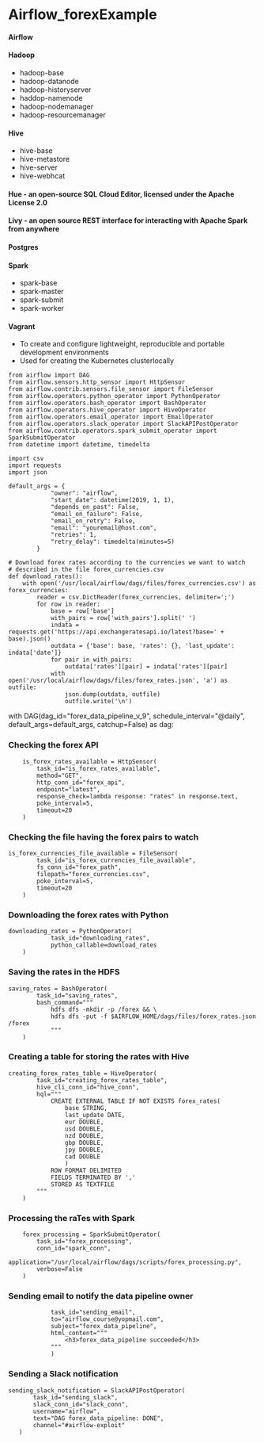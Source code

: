 # Airflow_forexExample

#### Airflow
#### Hadoop
- hadoop-base
- hadoop-datanode
- hadoop-historyserver
- haddop-namenode
- hadoop-nodemanager
- hadoop-resourcemanager
#### Hive
- hive-base
- hive-metastore
- hive-server
- hive-webhcat
#### Hue - an open-source SQL Cloud Editor, licensed under the Apache License 2.0
#### Livy - an open source REST interface for interacting with Apache Spark from anywhere
#### Postgres
#### Spark
- spark-base
- spark-master
- spark-submit
- spark-worker
#### Vagrant 
- To create and configure lightweight, reproducible and portable development environments
- Used for creating the Kubernetes clusterlocally

```
from airflow import DAG
from airflow.sensors.http_sensor import HttpSensor
from airflow.contrib.sensors.file_sensor import FileSensor
from airflow.operators.python_operator import PythonOperator
from airflow.operators.bash_operator import BashOperator
from airflow.operators.hive_operator import HiveOperator
from airflow.operators.email_operator import EmailOperator
from airflow.operators.slack_operator import SlackAPIPostOperator
from airflow.contrib.operators.spark_submit_operator import SparkSubmitOperator
from datetime import datetime, timedelta

import csv
import requests
import json

default_args = {
            "owner": "airflow",
            "start_date": datetime(2019, 1, 1),
            "depends_on_past": False,
            "email_on_failure": False,
            "email_on_retry": False,
            "email": "youremail@host.com",
            "retries": 1,
            "retry_delay": timedelta(minutes=5)
        }

# Download forex rates according to the currencies we want to watch
# described in the file forex_currencies.csv
def download_rates():
    with open('/usr/local/airflow/dags/files/forex_currencies.csv') as forex_currencies:
        reader = csv.DictReader(forex_currencies, delimiter=';')
        for row in reader:
            base = row['base']
            with_pairs = row['with_pairs'].split(' ')
            indata = requests.get('https://api.exchangeratesapi.io/latest?base=' + base).json()
            outdata = {'base': base, 'rates': {}, 'last_update': indata['date']}
            for pair in with_pairs:
                outdata['rates'][pair] = indata['rates'][pair]
            with open('/usr/local/airflow/dags/files/forex_rates.json', 'a') as outfile:
                json.dump(outdata, outfile)
                outfile.write('\n')
```
with DAG(dag_id="forex_data_pipeline_v_9", schedule_interval="@daily", default_args=default_args, catchup=False) as dag:

### Checking the forex API
```    
    is_forex_rates_available = HttpSensor(
        task_id="is_forex_rates_available",
        method="GET",
        http_conn_id="forex_api",
        endpoint="latest",
        response_check=lambda response: "rates" in response.text,
        poke_interval=5,
        timeout=20
    )
```

### Checking the file having the forex pairs to watch 
```
is_forex_currencies_file_available = FileSensor(
        task_id="is_forex_currencies_file_available",
        fs_conn_id="forex_path",
        filepath="forex_currencies.csv",
        poke_interval=5,
        timeout=20
    )
```
### Downloading the forex rates with Python
```
downloading_rates = PythonOperator(
            task_id="downloading_rates",
            python_callable=download_rates
    )
```
### Saving the rates in the HDFS
```
saving_rates = BashOperator(
        task_id="saving_rates",
        bash_command="""
            hdfs dfs -mkdir -p /forex && \
            hdfs dfs -put -f $AIRFLOW_HOME/dags/files/forex_rates.json /forex
            """
    )
```

### Creating a table for storing the rates with Hive
```
creating_forex_rates_table = HiveOperator(
        task_id="creating_forex_rates_table",
        hive_cli_conn_id="hive_conn",
        hql="""
            CREATE EXTERNAL TABLE IF NOT EXISTS forex_rates(
                base STRING,
                last_update DATE,
                eur DOUBLE,
                usd DOUBLE,
                nzd DOUBLE,
                gbp DOUBLE,
                jpy DOUBLE,
                cad DOUBLE
                )
            ROW FORMAT DELIMITED
            FIELDS TERMINATED BY ','
            STORED AS TEXTFILE
        """
    )
```
 ### Processing the raTes with Spark
```
    forex_processing = SparkSubmitOperator(
        task_id="forex_processing",
        conn_id="spark_conn",
        application="/usr/local/airflow/dags/scripts/forex_processing.py",
        verbose=False
    )
```

 ### Sending email to notify the data pipeline owner
```  sending_email_notification = EmailOperator(
            task_id="sending_email",
            to="airflow_course@yopmail.com",
            subject="forex_data_pipeline",
            html_content="""
                <h3>forex_data_pipeline succeeded</h3>
            """
            )

 ```
 ### Sending a Slack notification
 ```
 sending_slack_notification = SlackAPIPostOperator(
        task_id="sending_slack",
        slack_conn_id="slack_conn",
        username="airflow",
        text="DAG forex_data_pipeline: DONE",
        channel="#airflow-exploit"
    )
```

